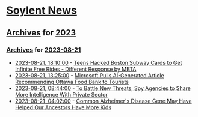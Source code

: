 # [Soylent News](../../../README.md)

## [Archives](../../index.md) for [2023](../index.md)

### [Archives](../../index.md) for [2023-08-21](index.md)

* [2023-08-21, 18:10:00](https://soylentnews.org/article.pl?sid=23/08/20/0120235&from=rss) - [Teens Hacked Boston Subway Cards to Get Infinite Free Rides - Different Response by MBTA](https://soylentnews.org/article.pl?sid=23/08/20/0120235&from=rss)
* [2023-08-21, 13:25:00](https://soylentnews.org/article.pl?sid=23/08/20/0156220&from=rss) - [Microsoft Pulls AI-Generated Article Recommending Ottawa Food Bank to Tourists](https://soylentnews.org/article.pl?sid=23/08/20/0156220&from=rss)
* [2023-08-21, 08:44:00](https://soylentnews.org/article.pl?sid=23/08/20/0150219&from=rss) - [To Battle New Threats, Spy Agencies to Share More Intelligence With Private Sector](https://soylentnews.org/article.pl?sid=23/08/20/0150219&from=rss)
* [2023-08-21, 04:02:00](https://soylentnews.org/article.pl?sid=23/08/20/0138255&from=rss) - [Common Alzheimer's Disease Gene May Have Helped Our Ancestors Have More Kids](https://soylentnews.org/article.pl?sid=23/08/20/0138255&from=rss)
